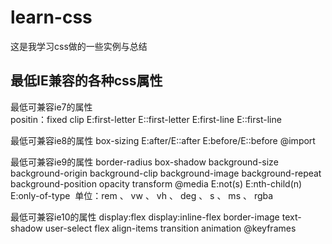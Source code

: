 # learn-css
这是我学习css做的一些实例与总结



## 最低IE兼容的各种css属性

最低可兼容ie7的属性		
positin：fixed
clip
E:first-letter
E::first-letter
E:first-line
E::first-line

最低可兼容ie8的属性
box-sizing
E:after/E::after
E:before/E::before
@import

最低可兼容ie9的属性
border-radius
box-shadow
background-size
background-origin
background-clip
background-image
background-repeat
background-position
opacity
transform
@media 
E:not(s)
E:nth-child(n)
E:only-of-type 
单位：rem 、 vw  、 vh 、 deg 、 s 、 ms 、 rgba  

最低可兼容ie10的属性
display:flex
display:inline-flex
border-image
text-shadow
user-select
flex
align-items
transition
animation
@keyframes


